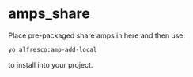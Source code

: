 amps\_share
===========
Place pre-packaged share amps in here and then use:

```bash
yo alfresco:amp-add-local
```

to install into your project.
